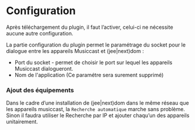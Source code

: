 # Configuration

Après téléchargement du plugin, il faut l’activer, celui-ci ne nécessite aucune autre configuration.

La partie configuration du plugin permet le paramétrage du socket pour le dialogue entre les appareils Musiccast et (jee\|next)dom :

* Port du socket - permet de choisir le port sur lequel les appareils Musiccast dialogueront.
* Nom de l'application (Ce paramétre sera surement supprimé)

### Ajout des équipements

Dans le cadre d’une installation de (jee|next)dom dans le même réseau que les appareils musiccast, la `Recherche automatique` marche sans problème.
Sinon il faudra utiliser le Recherche par IP et ajouter chaqu’un des appareils unitairement.